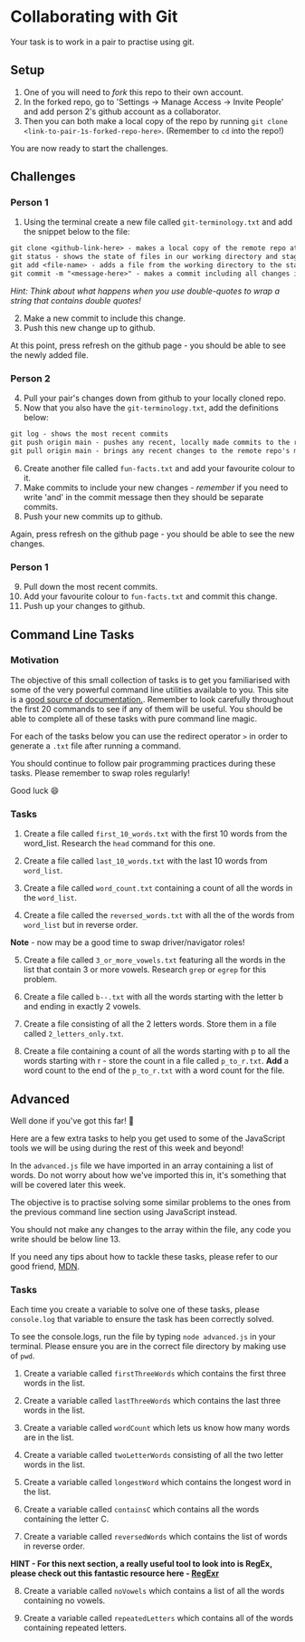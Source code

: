 # Collaborating with Git

Your task is to work in a pair to practise using git.

## Setup

1. One of you will need to _fork_ this repo to their own account.
2. In the forked repo, go to 'Settings -> Manage Access -> Invite People' and add person 2's github account as a collaborator.
3. Then you can both make a local copy of the repo by running `git clone <link-to-pair-1s-forked-repo-here>`. (Remember to `cd` into the repo!)

You are now ready to start the challenges.

## Challenges

### Person 1

1. Using the terminal create a new file called `git-terminology.txt` and add the snippet below to the file:

```txt
git clone <github-link-here> - makes a local copy of the remote repo at the specified link
git status - shows the state of files in our working directory and staging area
git add <file-name> - adds a file from the working directory to the staging area
git commit -m "<message-here>" - makes a commit including all changes in the staging area
```

_Hint: Think about what happens when you use double-quotes to wrap a string that contains double quotes!_

2. Make a new commit to include this change.
3. Push this new change up to github.

At this point, press refresh on the github page - you should be able to see the newly added file.

### Person 2

4. Pull your pair's changes down from github to your locally cloned repo.
5. Now that you also have the `git-terminology.txt`, add the definitions below:

```txt
git log - shows the most recent commits
git push origin main - pushes any recent, locally made commits to the remote repo ('origin') on the main branch
git pull origin main - brings any recent changes to the remote repo's main branch into your local repo
```

6. Create another file called `fun-facts.txt` and add your favourite colour to it.
7. Make commits to include your new changes - _remember_ if you need to write 'and' in the commit message then they should be separate commits.
8. Push your new commits up to github.

Again, press refresh on the github page - you should be able to see the new changes.

### Person 1

9. Pull down the most recent commits.
10. Add your favourite colour to `fun-facts.txt` and commit this change.
11. Push up your changes to github.

## Command Line Tasks

### Motivation

The objective of this small collection of tasks is to get you familiarised with some of the very powerful command line utilities available to you. This site is a [good source of documentation.](http://oliverelliott.org/article/computing/ref_unix/). Remember to look carefully throughout the first 20 commands to see if any of them will be useful. You should be able to complete all of these tasks with pure command line magic.

For each of the tasks below you can use the redirect operator `>` in order to generate a `.txt` file after running a command.

You should continue to follow pair programming practices during these tasks. Please remember to swap roles regularly!

Good luck 😄

### Tasks

1. Create a file called `first_10_words.txt` with the first 10 words from the word_list. Research the `head` command for this one.

2. Create a file called `last_10_words.txt` with the last 10 words from `word_list`.

3. Create a file called `word_count.txt` containing a count of all the words in the `word_list`.

4. Create a file called the `reversed_words.txt` with all the of the words from `word_list` but in reverse order.

**Note** - now may be a good time to swap driver/navigator roles!

5. Create a file called `3_or_more_vowels.txt` featuring all the words in the list that contain 3 or more vowels.
   Research `grep` or `egrep` for this problem.

6. Create a file called `b--.txt` with all the words starting with the letter b and ending in exactly 2 vowels.

7. Create a file consisting of all the 2 letters words. Store them in a file called `2_letters_only.txt`.

8. Create a file containing a count of all the words starting with p to all the words starting with r - store the count in a file called `p_to_r.txt`. **Add** a word count to the end of the `p_to_r.txt` with a word count for the file.

## Advanced

Well done if you've got this far! 🎉

Here are a few extra tasks to help you get used to some of the JavaScript tools we will be using during the rest of this week and beyond!

In the `advanced.js` file we have imported in an array containing a list of words. Do not worry about how we've imported this in, it's something that will be covered later this week.

The objective is to practise solving some similar problems to the ones from the previous command line section using JavaScript instead.

You should not make any changes to the array within the file, any code you write should be below line 13.

If you need any tips about how to tackle these tasks, please refer to our good friend, [MDN](https://developer.mozilla.org/en-US/).

### Tasks

Each time you create a variable to solve one of these tasks, please `console.log` that variable to ensure the task has been correctly solved.

To see the console.logs, run the file by typing `node advanced.js` in your terminal. Please ensure you are in the correct file directory by making use of `pwd`.

1. Create a variable called `firstThreeWords` which contains the first three words in the list.

2. Create a variable called `lastThreeWords` which contains the last three words in the list.

3. Create a variable called `wordCount` which lets us know how many words are in the list.

4. Create a variable called `twoLetterWords` consisting of all the two letter words in the list.

5. Create a variable called `longestWord` which contains the longest word in the list.

6. Create a variable called `containsC` which contains all the words containing the letter C.

7. Create a variable called `reversedWords` which contains the list of words in reverse order.

**HINT - For this next section, a really useful tool to look into is RegEx, please check out this fantastic resource here - [RegExr](https://regexr.com/)**

8. Create a variable called `noVowels` which contains a list of all the words containing no vowels.

9. Create a variable called `repeatedLetters` which contains all of the words containing repeated letters.
